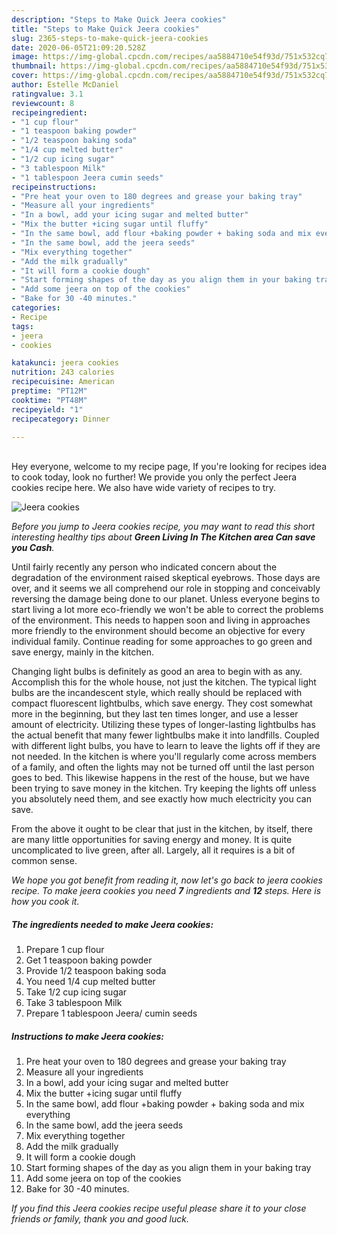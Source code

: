 ```yaml
---
description: "Steps to Make Quick Jeera cookies"
title: "Steps to Make Quick Jeera cookies"
slug: 2365-steps-to-make-quick-jeera-cookies
date: 2020-06-05T21:09:20.528Z
image: https://img-global.cpcdn.com/recipes/aa5884710e54f93d/751x532cq70/jeera-cookies-recipe-main-photo.jpg
thumbnail: https://img-global.cpcdn.com/recipes/aa5884710e54f93d/751x532cq70/jeera-cookies-recipe-main-photo.jpg
cover: https://img-global.cpcdn.com/recipes/aa5884710e54f93d/751x532cq70/jeera-cookies-recipe-main-photo.jpg
author: Estelle McDaniel
ratingvalue: 3.1
reviewcount: 8
recipeingredient:
- "1 cup flour"
- "1 teaspoon baking powder"
- "1/2 teaspoon baking soda"
- "1/4 cup melted butter"
- "1/2 cup icing sugar"
- "3 tablespoon Milk"
- "1 tablespoon Jeera cumin seeds"
recipeinstructions:
- "Pre heat your oven to 180 degrees and grease your baking tray"
- "Measure all your ingredients"
- "In a bowl, add your icing sugar and melted butter"
- "Mix the butter +icing sugar until fluffy"
- "In the same bowl, add flour +baking powder + baking soda and mix everything"
- "In the same bowl, add the jeera seeds"
- "Mix everything together"
- "Add the milk gradually"
- "It will form a cookie dough"
- "Start forming shapes of the day as you align them in your baking tray"
- "Add some jeera on top of the cookies"
- "Bake for 30 -40 minutes."
categories:
- Recipe
tags:
- jeera
- cookies

katakunci: jeera cookies 
nutrition: 243 calories
recipecuisine: American
preptime: "PT12M"
cooktime: "PT48M"
recipeyield: "1"
recipecategory: Dinner

---
```

<br>
Hey everyone, welcome to my recipe page, If you're looking for recipes idea to cook today, look no further! We provide you only the perfect Jeera cookies recipe here. We also have wide variety of recipes to try.
<br>


![Jeera cookies](https://img-global.cpcdn.com/recipes/aa5884710e54f93d/751x532cq70/jeera-cookies-recipe-main-photo.jpg)

<i>Before you jump to Jeera cookies recipe, you may want to read this short interesting healthy tips about 
<strong>Green Living In The Kitchen area Can save you Cash</strong>.</i>
</br>

Until fairly recently any person who indicated concern about the degradation of the environment raised skeptical eyebrows. Those days are over, and it seems we all comprehend our role in stopping and conceivably reversing the damage being done to our planet. Unless everyone begins to start living a lot more eco-friendly we won't be able to correct the problems of the environment. This needs to happen soon and living in approaches more friendly to the environment should become an objective for every individual family. Continue reading for some approaches to go green and save energy, mainly in the kitchen.

Changing light bulbs is definitely as good an area to begin with as any. Accomplish this for the whole house, not just the kitchen. The typical light bulbs are the incandescent style, which really should be replaced with compact fluorescent lightbulbs, which save energy. They cost somewhat more in the beginning, but they last ten times longer, and use a lesser amount of electricity. Utilizing these types of longer-lasting lightbulbs has the actual benefit that many fewer lightbulbs make it into landfills. Coupled with different light bulbs, you have to learn to leave the lights off if they are not needed. In the kitchen is where you'll regularly come across members of a family, and often the lights may not be turned off until the last person goes to bed. This likewise happens in the rest of the house, but we have been trying to save money in the kitchen. Try keeping the lights off unless you absolutely need them, and see exactly how much electricity you can save.

From the above it ought to be clear that just in the kitchen, by itself, there are many little opportunities for saving energy and money. It is quite uncomplicated to live green, after all. Largely, all it requires is a bit of common sense.


<i>We hope you got benefit from reading it, now let's go back to jeera cookies recipe. To make jeera cookies you need <strong>7</strong> ingredients and <strong>12</strong> steps. Here is how you cook it.
</i>

##### The ingredients needed to make Jeera cookies:

1. Prepare 1 cup flour
1. Get 1 teaspoon baking powder
1. Provide 1/2 teaspoon baking soda
1. You need 1/4 cup melted butter
1. Take 1/2 cup icing sugar
1. Take 3 tablespoon Milk
1. Prepare 1 tablespoon Jeera/ cumin seeds


##### Instructions to make Jeera cookies:

1. Pre heat your oven to 180 degrees and grease your baking tray
1. Measure all your ingredients
1. In a bowl, add your icing sugar and melted butter
1. Mix the butter +icing sugar until fluffy
1. In the same bowl, add flour +baking powder + baking soda and mix everything
1. In the same bowl, add the jeera seeds
1. Mix everything together
1. Add the milk gradually
1. It will form a cookie dough
1. Start forming shapes of the day as you align them in your baking tray
1. Add some jeera on top of the cookies
1. Bake for 30 -40 minutes.


<i>If you find this Jeera cookies recipe useful please share it to your close friends or family, thank you and good luck.</i>
